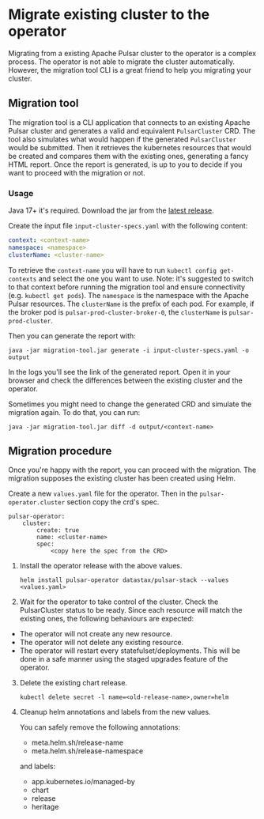 # Migrate existing cluster to the operator

Migrating from a existing Apache Pulsar cluster to the operator is a complex process. The operator is not able to migrate the cluster automatically. 
However, the migration tool CLI is a great friend to help you migrating your cluster.


## Migration tool

The migration tool is a CLI application that connects to an existing Apache Pulsar cluster and generates a valid and equivalent `PulsarCluster` CRD.
The tool also simulates what would happen if the generated `PulsarCluster` would be submitted. Then it retrieves the kubernetes resources that would be created and compares them with the existing ones, generating a fancy HTML report.
Once the report is generated, is up to you to decide if you want to proceed with the migration or not.


### Usage
Java 17+ it's required.
Download the jar from the [latest release](https://github.com/riptano/pulsar-operator/releases).

Create the input file `input-cluster-specs.yaml` with the following content:
```yaml
context: <context-name>
namespace: <namespace>
clusterName: <cluster-name>
```
To retrieve the `context-name` you will have to run `kubectl config get-contexts` and select the one you want to use.
Note: it's suggested to switch to that context before running the migration tool and ensure connectivity (e.g. `kubectl get pods`).
The `namespace` is the namespace with the Apache Pulsar resources.
The `clusterName` is the prefix of each pod. For example, if the broker pod is `pulsar-prod-cluster-broker-0`, the `clusterName` is `pulsar-prod-cluster`.


Then you can generate the report with:
```
java -jar migration-tool.jar generate -i input-cluster-specs.yaml -o output 
```
In the logs you'll see the link of the generated report. Open it in your browser and check the differences between the existing cluster and the operator.

Sometimes you might need to change the generated CRD and simulate the migration again. To do that, you can run:
```
java -jar migration-tool.jar diff -d output/<context-name>
```



## Migration procedure
Once you're happy with the report, you can proceed with the migration. 
The migration supposes the existing cluster has been created using Helm.

Create a new `values.yaml` file for the operator. Then in the `pulsar-operator.cluster` section copy the crd's spec.
```
pulsar-operator:
    cluster:
        create: true
        name: <cluster-name>
        spec:
            <copy here the spec from the CRD>
```


1. Install the operator release with the above values. 
    ```
    helm install pulsar-operator datastax/pulsar-stack --values <values.yaml>
    ```

2. Wait for the operator to take control of the cluster. Check the PulsarCluster status to be ready. Since each resource will match the existing ones, the following behaviours are expected:
  - The operator will not create any new resource.
  - The operator will not delete any existing resource.
  - The operator will restart every statefulset/deployments. This will be done in a safe manner using the staged upgrades feature of the operator.
3. Delete the existing chart release.
    ```
    kubectl delete secret -l name=<old-release-name>,owner=helm
    ```
4. Cleanup helm annotations and labels from the new values.

   You can safely remove the following annotations:
    - meta.helm.sh/release-name
    - meta.helm.sh/release-namespace

   and labels:
    - app.kubernetes.io/managed-by
    - chart
    - release
    - heritage
